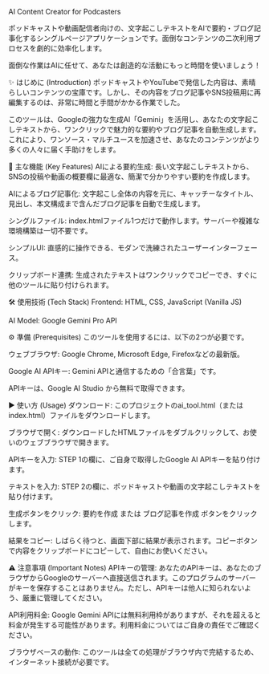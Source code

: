 AI Content Creator for Podcasters


ポッドキャストや動画配信者向けの、文字起こしテキストをAIで要約・ブログ記事化するシングルページアプリケーションです。面倒なコンテンツの二次利用プロセスを劇的に効率化します。

面倒な作業はAIに任せて、あなたは創造的な活動にもっと時間を使いましょう！

✨ はじめに (Introduction)
ポッドキャストやYouTubeで発信した内容は、素晴らしいコンテンツの宝庫です。しかし、その内容をブログ記事やSNS投稿用に再編集するのは、非常に時間と手間がかかる作業でした。

このツールは、Googleの強力な生成AI「Gemini」を活用し、あなたの文字起こしテキストから、ワンクリックで魅力的な要約やブログ記事を自動生成します。これにより、ワンソース・マルチユースを加速させ、あなたのコンテンツがより多くの人々に届く手助けをします。

🚀 主な機能 (Key Features)
AIによる要約生成: 長い文字起こしテキストから、SNSの投稿や動画の概要欄に最適な、簡潔で分かりやすい要約を作成します。

AIによるブログ記事化: 文字起こし全体の内容を元に、キャッチーなタイトル、見出し、本文構成まで含んだブログ記事を自動で生成します。

シングルファイル: index.htmlファイル1つだけで動作します。サーバーや複雑な環境構築は一切不要です。

シンプルUI: 直感的に操作できる、モダンで洗練されたユーザーインターフェース。

クリップボード連携: 生成されたテキストはワンクリックでコピーでき、すぐに他のツールに貼り付けられます。

🛠️ 使用技術 (Tech Stack)
Frontend: HTML, CSS, JavaScript (Vanilla JS)

AI Model: Google Gemini Pro API

⚙️ 準備 (Prerequisites)
このツールを使用するには、以下の2つが必要です。

ウェブブラウザ: Google Chrome, Microsoft Edge, Firefoxなどの最新版。

Google AI APIキー: Gemini APIと通信するための「合言葉」です。

APIキーは、Google AI Studio から無料で取得できます。

▶️ 使い方 (Usage)
ダウンロード: このプロジェクトのai_tool.html（またはindex.html）ファイルをダウンロードします。

ブラウザで開く: ダウンロードしたHTMLファイルをダブルクリックして、お使いのウェブブラウザで開きます。

APIキーを入力: STEP 1の欄に、ご自身で取得したGoogle AI APIキーを貼り付けます。

テキストを入力: STEP 2の欄に、ポッドキャストや動画の文字起こしテキストを貼り付けます。

生成ボタンをクリック: 要約を作成 または ブログ記事を作成 ボタンをクリックします。

結果をコピー: しばらく待つと、画面下部に結果が表示されます。コピーボタンで内容をクリップボードにコピーして、自由にお使いください。

⚠️ 注意事項 (Important Notes)
APIキーの管理: あなたのAPIキーは、あなたのブラウザからGoogleのサーバーへ直接送信されます。このプログラムのサーバーがキーを保存することはありません。ただし、APIキーは他人に知られないよう、厳重に管理してください。

API利用料金: Google Gemini APIには無料利用枠がありますが、それを超えると料金が発生する可能性があります。利用料金についてはご自身の責任でご確認ください。

ブラウザベースの動作: このツールは全ての処理がブラウザ内で完結するため、インターネット接続が必要です。
